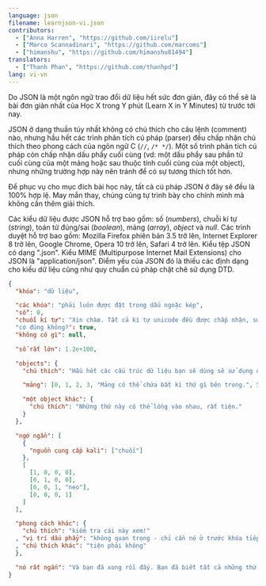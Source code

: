 ```yaml
---
language: json
filename: learnjson-vi.json
contributors:
  - ["Anna Harren", "https://github.com/iirelu"]
  - ["Marco Scannadinari", "https://github.com/marcoms"]
  - ["himanshu", "https://github.com/himanshu81494"]
translators:
  - ["Thanh Phan", "https://github.com/thanhpd"]
lang: vi-vn
---
```


Do JSON là một ngôn ngữ trao đổi dữ liệu hết sức đơn giản, đây có thể sẽ là bài
đơn giản nhất của Học X trong Y phút (Learn X in Y Minutes) từ trước tới nay.

JSON ở dạng thuần túy nhất không có chú thích cho câu lệnh (comment) nào, nhưng
hầu hết các trình phân tích cú pháp (parser) đều chấp nhận chú thích theo phong
cách của ngôn ngữ C (`//`, `/* */`). Một số trình phân tích cú pháp còn chấp
nhận dấu phẩy cuối cùng (vd: một dấu phẩy sau phần tử cuối cùng của một mảng
hoặc sau thuộc tính cuối cùng của một object), nhưng những trường hợp này nên
tránh để có sự tương thích tốt hơn.

Để phục vụ cho mục đích bài học này, tất cả cú pháp JSON ở đây sẽ đều là 100% hợp lệ.
May mắn thay, chúng cũng tự trình bày cho chính mình mà không cần thêm giải thích.

Các kiểu dữ liệu được JSON hỗ trợ bao gồm: số (*numbers*), chuỗi kí tự
(*string*), toán tử đúng/sai (*boolean*), mảng (*array*), *object* và *null*.
Các trình duyệt hỗ trợ bao gồm: Mozilla Firefox phiên bản 3.5 trở lên,
Internet Explorer 8 trở lên, Google Chrome, Opera 10 trở lên, Safari 4 trở lên.
Kiểu tệp JSON có dạng ".json". Kiểu MIME (Multipurpose Internet Mail Extensions)
cho JSON là "application/json". Điểm yếu của JSON đó là thiếu các định dạng cho
kiểu dữ liệu cũng như quy chuẩn cú pháp chặt chẽ sử dụng DTD.

```json
{
  "khóa": "dữ liệu",

  "các khóa": "phải luôn được đặt trong dấu ngoặc kép",
  "số": 0,
  "chuỗi kí tự": "Xin chàø. Tất cả kí tự unicode đều được chấp nhận, sử dụng với dạng \"kí tự\"."
  "có đúng không?": true,
  "không có gì": null,

  "số rất lớn": 1.2e+100,

  "objects": {
    "chú thích": "Hầu hết các cấu trúc dữ liệu bạn sẽ dùng sẽ sử dụng object.",

    "mảng": [0, 1, 2, 3, "Mảng có thể chứa bất kì thứ gì bên trong.", 5],

    "một object khác": {
      "chú thích": "Những thứ này có thể lồng vào nhau, rất tiện."
    }
  },

  "ngớ ngẩn": [
    {
      "nguồn cung cấp kali": ["chuối"]
    },
    [
      [1, 0, 0, 0],
      [0, 1, 0, 0],
      [0, 0, 1, "neo"],
      [0, 0, 0, 1]
    ]
  ],

  "phong cách khác": {
    "chú thích": "kiểm tra cái này xem!"
  , "vị trí dấu phẩy": "không quan trọng - chỉ cần nó ở trước khóa tiếp theo là được"
  , "chú thích khác": "tiện phải không"
  },

  "nó rất ngắn": "Và bạn đã xong rồi đấy. Bạn đã biết tất cả những thứ mà JSON có thể cung cấp."
}
```
